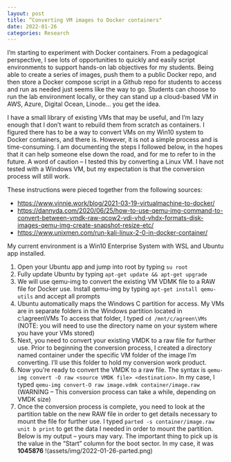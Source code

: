 ```yaml
---
layout: post
title: “Converting VM images to Docker containers"
date: 2022-01-26
categories: Research
---
```


I’m starting to experiment with Docker containers. From a pedagogical perspective, I see lots of opportunities to quickly and easily script environments to support hands-on lab objectives for my students. Being able to create a series of images, push them to a public Docker repo, and then store a Docker compose script in a Github repo for students to access and run as needed just seems like the way to go. Students can choose to run the lab environment locally, or they can stand up a cloud-based VM in AWS, Azure, Digital Ocean, Linode… you get the idea.

I have a small library of existing VMs that may be useful, and I’m lazy enough that I don’t want to rebuild them from scratch as containers. I figured there has to be a way to convert VMs on my Win10 system to Docker containers, and there is. However, it is not a simple process and is time-consuming. I am documenting the steps I followed below, in the hopes that it can help someone else down the road, and for me to refer to in the future. A word of caution – I tested this by converting a Linux VM. I have not tested with a Windows VM, but my expectation is that the conversion process will still work.

These instructions were pieced together from the following sources:

- <https://www.vinnie.work/blog/2021-03-19-virtualmachine-to-docker/>
- <https://dannyda.com/2020/06/25/how-to-use-qemu-img-command-to-convert-between-vmdk-raw-qcow2-vdi-vhd-vhdx-formats-disk-images-qemu-img-create-snapshot-resize-etc/>
- <https://www.unixmen.com/run-kali-linux-2-0-in-docker-container/>

My current environment is a Win10 Enterprise System with WSL and Ubuntu app installed.

1. Open your Ubuntu app and jump into root by typing `su root`
2. Fully update Ubuntu by typing `apt-get update && apt-get upgrade`
3. We will use qemu-img to convert the existing VM VDMK file to a RAW file for Docker use. Install qemu-img by typing `apt-get install qemu-utils` and accept all prompts
4. Ubuntu automatically maps the Windows C partition for access. My VMs are in separate folders in the Windows partition located in c:\agreen\VMs To access that folder, I typed `cd /mnt/c/agreen\VMs` (NOTE: you will need to use the directory name on your system where you have your VMs stored)
5. Next, you need to convert your existing VMDK to a raw file for further use. Prior to beginning the conversion process, I created a directory named container under the specific VM folder of the image I’m converting. I’ll use this folder to hold my conversion work product.
6. Now you’re ready to convert the VMDK to a raw file. The syntax is `qemu-img convert -O raw <source VMDK file> <destination>`. In my case, I typed `qemu-img convert-O raw image.vdmk container/image.raw` (WARNING – This conversion process can take a while, depending on VMDK size)
7. Once the conversion process is complete, you need to look at the partition table on the new RAW file in order to get details necessary to mount the file for further use. I typed `parted -s container/image.raw unit b print` to get the data I needed in order to mount the partition. Below is my output – yours may vary. The important thing to pick up is the value in the “Start” column for the boot sector. In my case, it was **1045876**
!(assets/img/2022-01-26-parted.png)